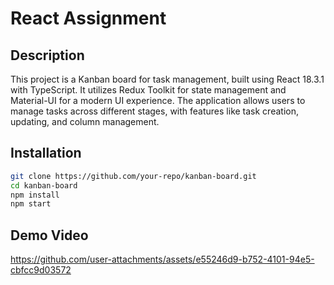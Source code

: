 # React Assignment

## Description
This project is a Kanban board for task management, built using React 18.3.1 with TypeScript. It utilizes Redux Toolkit for state management and Material-UI for a modern UI experience. The application allows users to manage tasks across different stages, with features like task creation, updating, and column management.

## Installation
```bash
git clone https://github.com/your-repo/kanban-board.git
cd kanban-board
npm install
npm start
```

## Demo Video

https://github.com/user-attachments/assets/e55246d9-b752-4101-94e5-cbfcc9d03572

